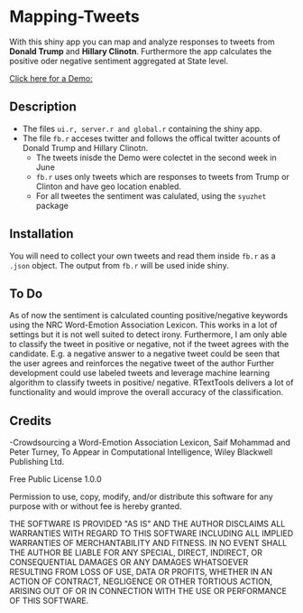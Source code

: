 # Mapping-Tweets 
With this shiny app you can map and analyze responses to tweets from **Donald Trump** and **Hillary Clinotn**.
Furthermore the app calculates the positive oder negative sentiment aggregated at State level.

<a href="https://jonaskr.shinyapps.io/twitter_1/">Click here for a Demo:</a> 

## Description
- The files `ui.r, server.r and global.r` containing the shiny app. 
- The file `fb.r` acceses twitter and follows the offical twitter acounts of Donald Trump and Hillary Clinotn.
  - The tweets inisde the Demo were colectet in the second week in June 
  - `fb.r` uses only tweets which are responses to tweets from Trump or Clinton and have geo location enabled. 
  - For all tweetes the sentiment was calulated, using the `syuzhet` package
  

## Installation 
You will need to collect your own tweets and read them inside `fb.r` as a `.json` object. The output from `fb.r` will be used inide shiny.

## To Do
As of now the sentiment is calculated counting positive/negative keywords using the NRC Word-Emotion Association Lexicon. This works in a lot of settings but it is not well suited to detect irony. 
Furthermore, I am only able to classify the tweet in positive or negative, not if the tweet agrees with the candidate. E.g. a negative answer to a negative tweet could be seen that the user agrees and reinforces the negative tweet of the author
Further development could use labeled tweets and leverage machine learning algorithm to classify tweets in positive/ negative. RTextTools delivers a lot of functionality and would improve the overall accuracy of the classification. 


## Credits
-Crowdsourcing a Word-Emotion Association Lexicon, Saif Mohammad and Peter Turney, To Appear in Computational Intelligence, Wiley Blackwell Publishing Ltd.

Free Public License 1.0.0

Permission to use, copy, modify, and/or distribute this software for
any purpose with or without fee is hereby granted.

THE SOFTWARE IS PROVIDED "AS IS" AND THE AUTHOR DISCLAIMS ALL
WARRANTIES WITH REGARD TO THIS SOFTWARE INCLUDING ALL IMPLIED WARRANTIES
OF MERCHANTABILITY AND FITNESS. IN NO EVENT SHALL THE AUTHOR BE LIABLE
FOR ANY SPECIAL, DIRECT, INDIRECT, OR CONSEQUENTIAL DAMAGES OR ANY
DAMAGES WHATSOEVER RESULTING FROM LOSS OF USE, DATA OR PROFITS, WHETHER IN
AN ACTION OF CONTRACT, NEGLIGENCE OR OTHER TORTIOUS ACTION, ARISING OUT
OF OR IN CONNECTION WITH THE USE OR PERFORMANCE OF THIS SOFTWARE.
